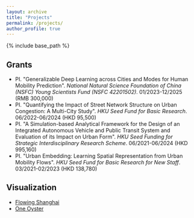 ```yaml
---
layout: archive
title: "Projects"
permalink: /projects/
author_profile: true
---
```


{% include base_path %}

## Grants
* PI. "Generalizable Deep Learning across Cities and Modes for Human Mobility Prediction". *National Natural Science Foundation of China (NSFC) Young Scientists Fund (NSFC 42201502)*. 01/2023-12/2025 (RMB 300,000)
* PI. "Quantifying the Impact of Street Network Structure on Urban Congestion: A Multi-City Study". *HKU Seed Fund for Basic Research*. 06/2022-06/2024 (HKD 95,500)
* PI. "A Simulation-based Analytical Framework for the Design of an Integrated Autonomous Vehicle and Public Transit System and Evaluation of its Impact on Urban Form". *HKU Seed Funding for Strategic Interdisciplinary Research Scheme*. 06/2021-06/2024 (HKD 995,160)
* PI. "Urban Embedding: Learning Spatial Representation from Urban Mobility Flows". *HKU Seed Fund for Basic Research for New Staff*. 03/2021-02/2023 (HKD 138,780)


## Visualization
* [Flowing Shanghai](http://web.mit.edu/zhanzhao/www/flowing-shanghai/)
* [One Oyster](http://zhanzhaowf.github.io/one_oyster/)
